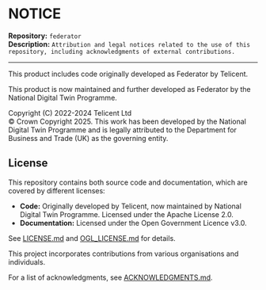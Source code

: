 # NOTICE

**Repository:** `federator`  
**Description:** `Attribution and legal notices related to the use of this repository, including acknowledgments of external contributions.`

<!-- SPDX-License-Identifier: OGL-UK-3.0 -->

---

This product includes code originally developed as Federator
by Telicent.

This product is now maintained and further developed as Federator
by the National Digital Twin Programme.

Copyright (C) 2022-2024 Telicent Ltd    
© Crown Copyright 2025. This work has been developed by the National Digital Twin Programme and is legally attributed to the Department for Business and Trade (UK) as the governing entity.

## License

This repository contains both source code and documentation, which are covered by different licenses:
- **Code:** Originally developed by Telicent, now maintained by National Digital Twin Programme. Licensed under the Apache License 2.0.
- **Documentation:** Licensed under the Open Government Licence v3.0.

See [LICENSE.md](LICENSE.md) and [OGL_LICENSE.md](OGL_LICENSE.md) for details.

This project incorporates contributions from various organisations and individuals.

For a list of acknowledgments, see [ACKNOWLEDGMENTS.md](ACKNOWLEDGEMENTS.md).
